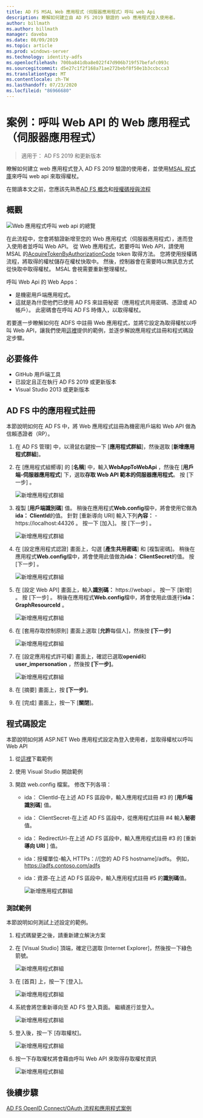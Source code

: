 ```yaml
---
title: AD FS MSAL Web 應用程式（伺服器應用程式）呼叫 web Api
description: 瞭解如何建立由 AD FS 2019 驗證的 web 應用程式登入使用者。
author: billmath
ms.author: billmath
manager: daveba
ms.date: 08/09/2019
ms.topic: article
ms.prod: windows-server
ms.technology: identity-adfs
ms.openlocfilehash: 700ba841dba8e022f47d906b719f57befafc093c
ms.sourcegitcommit: d5e27c1f2f168a71ae272bebf8f50e1b3ccbcca3
ms.translationtype: MT
ms.contentlocale: zh-TW
ms.lasthandoff: 07/23/2020
ms.locfileid: "86966680"
---
```

# <a name="scenario-web-app-server-app-calling-web-api"></a>案例：呼叫 Web API 的 Web 應用程式（伺服器應用程式） 
>適用于： AD FS 2019 和更新版本 
 
瞭解如何建立 web 應用程式登入 AD FS 2019 驗證的使用者，並使用[MSAL 程式庫](https://github.com/AzureAD/microsoft-authentication-library-for-dotnet/wiki)來呼叫 web api 來取得權杖。  
 
在閱讀本文之前，您應該先熟悉[AD FS 概念](../ad-fs-openid-connect-oauth-concepts.md)和[授權碼授與流程](../../overview/ad-fs-openid-connect-oauth-flows-scenarios.md#authorization-code-grant-flow)
 
## <a name="overview"></a>概觀 
 
![Web 應用程式呼叫 web api 的總覽](media/adfs-msal-web-app-web-api/webapp1.png)

在此流程中，您會將驗證新增至您的 Web 應用程式（伺服器應用程式），進而登入使用者並呼叫 Web API。 從 Web 應用程式，若要呼叫 Web API，請使用 MSAL 的[AcquireTokenByAuthorizationCode](/dotnet/api/microsoft.identity.client.acquiretokenbyauthorizationcodeparameterbuilder?view=azure-dotnet) token 取得方法。 您將使用授權碼流程，將取得的權杖儲存在權杖快取中。 然後，控制器會在需要時以無訊息方式從快取中取得權杖。 MSAL 會視需要重新整理權杖。 

呼叫 Web Api 的 Web Apps： 


- 是機密用戶端應用程式。 
- 這就是為什麼他們已使用 AD FS 來註冊秘密（應用程式共用密碼、憑證或 AD 帳戶）。 此密碼會在呼叫 AD FS 時傳入，以取得權杖。  

若要進一步瞭解如何在 ADFS 中註冊 Web 應用程式，並將它設定為取得權杖以呼叫 Web API，讓我們使用[這裡](https://github.com/microsoft/adfs-sample-msal-dotnet-webapp-to-webapi)提供的範例，並逐步解說應用程式註冊和程式碼設定步驟。  

 
## <a name="pre-requisites"></a>必要條件 

- GitHub 用戶端工具 
- 已設定且正在執行 AD FS 2019 或更新版本 
- Visual Studio 2013 或更新版本 
 
## <a name="app-registration-in-ad-fs"></a>AD FS 中的應用程式註冊 
本節說明如何在 AD FS 中，將 Web 應用程式註冊為機密用戶端和 Web API 做為信賴憑證者（RP）。 

  1. 在 AD FS 管理] 中，以滑鼠右鍵按一下 [**應用程式群組**]，然後選取 [**新增應用程式群組**]。  
  2. 在 [應用程式組嚮導] 的 [**名稱**] 中，輸入**WebAppToWebApi** ，然後在 [**用戶端-伺服器應用程式**] 下，選取**存取 Web API 範本的伺服器應用程式**。 按 [下一步]  。  
  
      ![新增應用程式群組](media/adfs-msal-web-app-web-api/webapp2.png)
  
  3. 複製 [**用戶端識別碼**] 值。 稍後在應用程式**Web.config**檔中，將會使用它做為**ida： ClientId**的值。 針對 [重新導向 URI] 輸入下列**內容：**  -  https://localhost:44326 。 按一下 [加入]。 按 [下一步]  。 
  
      ![新增應用程式群組](media/adfs-msal-web-app-web-api/webapp3.png)
  
  4. 在 [設定應用程式認證] 畫面上，勾選 [**產生共用密碼**] 和 [複製密碼]。 稍後在應用程式**Web.config**檔中，將會使用此值做為**ida： ClientSecret**的值。 按 [下一步]  。  
  
      ![新增應用程式群組](media/adfs-msal-web-app-web-api/webapp4.png)
  
  5. 在 [設定 Web API] 畫面上，輸入**識別碼：** https://webapi 。 按一下 [新增] 。 按 [下一步]  。 稍後在應用程式**Web.config**檔中，將會使用此值進行**ida： GraphResourceId** 。 
  
      ![新增應用程式群組](media/adfs-msal-web-app-web-api/webapp5.png)
  
  6. 在 [套用存取控制原則] 畫面上選取 [**允許**每個人]，然後按 **[下一步]** 
  
      ![新增應用程式群組](media/adfs-msal-web-app-web-api/webapp6.png)
  
  7. 在 [設定應用程式許可權] 畫面上，確認已選取**openid**和**user_impersonation** ，然後按 **[下一步]**。 
  
      ![新增應用程式群組](media/adfs-msal-web-app-web-api/webapp7.png)
  
  8. 在 [摘要] 畫面上，按 **[下一步]**。 
  
  9. 在 [完成] 畫面上，按一下 [**關閉**]。



## <a name="code-configuration"></a>程式碼設定 

本節說明如何將 ASP.NET Web 應用程式設定為登入使用者，並取得權杖以呼叫 Web API 

  1. 從[這裡](https://github.com/microsoft/adfs-sample-msal-dotnet-webapp-to-webapi)下載範例   
  
  2. 使用 Visual Studio 開啟範例 
  
  3. 開啟 web.config 檔案。 修改下列各項： 
       - ida： ClientId-在上述 AD FS 區段中，輸入應用程式註冊 #3 的 [**用戶端識別碼**] 值。 
       - ida： ClientSecret-在上述 AD FS 區段中，從應用程式註冊 #4 輸入**秘密**值。 
       - ida： RedirectUri-在上述 AD FS 區段中，輸入應用程式註冊 #3 的 [重新**導向 URI** ] 值。 
       - ida：授權單位-輸入 HTTPs：//[您的 AD FS hostname]/adfs。 例如，https://adfs.contoso.com/adfs 
       - ida：資源-在上述 AD FS 區段中，輸入應用程式註冊 #5 的**識別碼**值。 
      
          ![新增應用程式群組](media/adfs-msal-web-app-web-api/webapp8.png)
 
 
### <a name="test-the-sample"></a>測試範例 
本節說明如何測試上述設定的範例。 

  1. 程式碼變更之後，請重新建立解決方案 
  
  2. 在 [Visual Studio] 頂端，確定已選取 [Internet Explorer]，然後按一下綠色箭號。 
  
      ![新增應用程式群組](media/adfs-msal-web-app-web-api/webapp9.png)

  3. 在 [首頁] 上，按一下 [登入]。 
  
      ![新增應用程式群組](media/adfs-msal-web-app-web-api/webapp10.png)

  4. 系統會將您重新導向至 AD FS 登入頁面。 繼續進行並登入。 
  
      ![新增應用程式群組](media/adfs-msal-web-app-web-api/webapp11.png)

  5. 登入後，按一下 [存取權杖]。  
  
      ![新增應用程式群組](media/adfs-msal-web-app-web-api/webapp12.png)

  6. 按一下存取權杖將會藉由呼叫 Web API 來取得存取權杖資訊 
  
      ![新增應用程式群組](media/adfs-msal-web-app-web-api/webapp13.png)
 
 ## <a name="next-steps"></a>後續步驟
[AD FS OpenID Connect/OAuth 流程和應用程式案例](../../overview/ad-fs-openid-connect-oauth-flows-scenarios.md)
 
